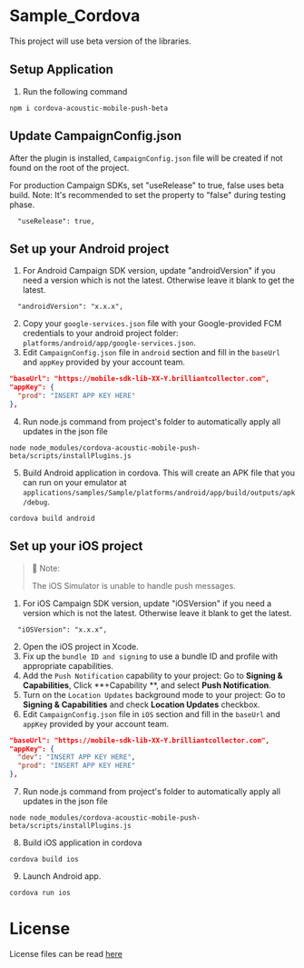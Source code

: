 # Sample_Cordova
This project will use beta version of the libraries.

## Setup Application
1. Run the following command
```shell npm
npm i cordova-acoustic-mobile-push-beta
```

## Update CampaignConfig.json

After the plugin is installed, `CampaignConfig.json` file will be created if not found on the root of the project.

For production Campaign SDKs, set "useRelease" to true, false uses beta build.  Note: It's recommended to set the property to "false" during testing phase.

```shell json
  "useRelease": true,
```

## Set up your Android project
1. For Android Campaign SDK version, update "androidVersion" if you need a version which is not the latest. Otherwise leave it blank to get the latest.
```shell json
  "androidVersion": "x.x.x",
```
2. Copy your `google-services.json` file with your Google-provided FCM credentials to your android project folder: `platforms/android/app/google-services.json`.
3. Edit `CampaignConfig.json` file in `android` section and fill in the `baseUrl` and `appKey` provided by your account team.
```json
"baseUrl": "https://mobile-sdk-lib-XX-Y.brilliantcollector.com",
"appKey": {
  "prod": "INSERT APP KEY HERE"
},
```
4. Run node.js command from project's folder to automatically apply all updates in the json file
```text shell
node node_modules/cordova-acoustic-mobile-push-beta/scripts/installPlugins.js
```
5. Build Android application in cordova. This will create an APK file that you can run on your emulator at `applications/samples/Sample/platforms/android/app/build/outputs/apk/debug`.
```text shell
cordova build android
```

## Set up your iOS project
> 📘 Note:
> 
> The iOS Simulator is unable to handle push messages.
1. For iOS Campaign SDK version, update "iOSVersion" if you need a version which is not the latest. Otherwise leave it blank to get the latest.
```shell json
  "iOSVersion": "x.x.x",
```
2. Open the iOS project in Xcode.
3. Fix up the `bundle ID and signing` to use a bundle ID and profile with appropriate capabilities.
4. Add the `Push Notification` capability to your project: Go to **Signing & Capabilities**, Click **+Capability **, and select **Push Notification**.
5. Turn on the `Location Updates` background mode to your project: Go to **Signing & Capabilities** and check **Location Updates** checkbox.
6. Edit `CampaignConfig.json` file in `iOS` section and fill in the `baseUrl` and `appKey` provided by your account team.

```json
"baseUrl": "https://mobile-sdk-lib-XX-Y.brilliantcollector.com",
"appKey": {
  "dev": "INSERT APP KEY HERE",
  "prod": "INSERT APP KEY HERE"
},
```
7. Run node.js command from project's folder to automatically apply all updates in the json file
```text shell
node node_modules/cordova-acoustic-mobile-push-beta/scripts/installPlugins.js
```
8. Build iOS application in cordova
```text shell
cordova build ios
```
9. Launch Android app.
```text shell
cordova run ios
```
# License
License files can be read [here](https://github.com/Acoustic-Mobile-Push/SampleCode_AcousticMobilePush_Android_java/tree/beta/license)
